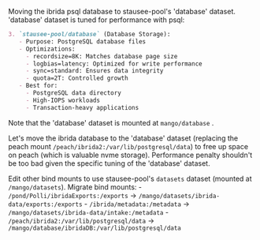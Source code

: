 Moving the ibrida psql database to stausee-pool's 'database' dataset.
    'database' dataset is tuned for performance with psql:
```md
3. `stausee-pool/database` (Database Storage):
   - Purpose: PostgreSQL database files
   - Optimizations:
     - recordsize=8K: Matches database page size
     - logbias=latency: Optimized for write performance
     - sync=standard: Ensures data integrity
     - quota=2T: Controlled growth
   - Best for:
     - PostgreSQL data directory
     - High-IOPS workloads
     - Transaction-heavy applications
```
Note that the 'database' dataset is mounted at `mango/database` .

Let's move the ibrida database to the 'database' dataset (replacing the peach mount `/peach/ibrida2:/var/lib/postgresql/data`) to free up space on peach (which is valuable nvme storage).
    Performance penalty shouldn't be too bad given the specific tuning of the 'database' dataset.

Edit other bind mounts to use stausee-pool's `datasets` dataset (mounted at `/mango/datasets`).
    Migrate bind mounts:
    - `/pond/Polli/ibridaExports:/exports` -> `/mango/datasets/ibrida-data/exports:/exports`
    - `/ibrida/metadata:/metadata` -> `/mango/datasets/ibrida-data/intake:/metadata`
    - `/peach/ibrida2:/var/lib/postgresql/data` -> `/mango/database/ibridaDB:/var/lib/postgresql/data`
